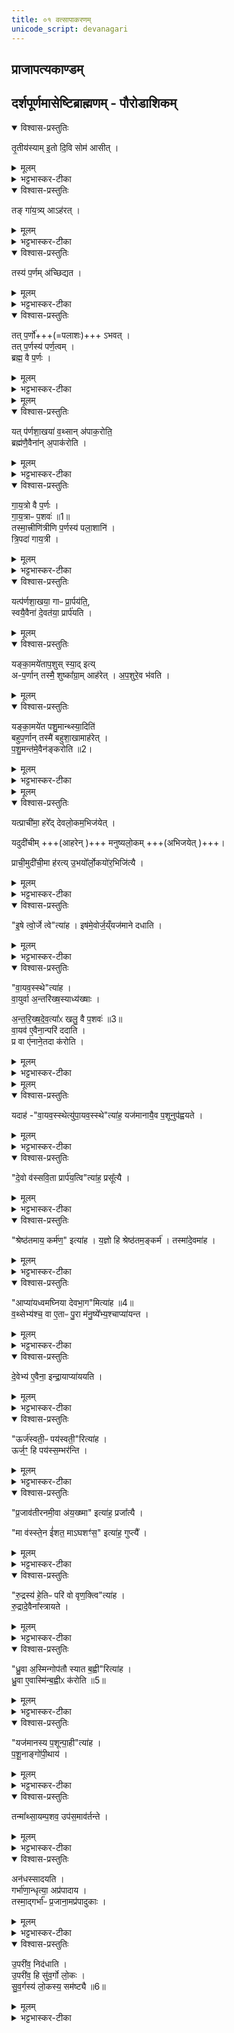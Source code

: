 ```yaml
---
title: ०१ वत्सापाकरणम्
unicode_script: devanagari
---
```


## प्राजापत्यकाण्डम्‌ 
## दर्शपूर्णमासेष्टिब्राह्मणम् - पौरोडाशिकम्
<details open><summary>विश्वास-प्रस्तुतिः</summary>

तृ॒तीय॑स्याम् इ॒तो दि॒वि सोम॑ आसीत् ।
</details>

<details><summary>मूलम्</summary>

तृ॒तीय॑स्यामि॒तो दि॒वि सोम॑ आसीत् ।
</details>

<details><summary>भट्टभास्कर-टीका</summary>

1अथ पौरोडाशिकं ब्राह्मणं प्राजापत्यं काण्डमारभ्यते - तृतीयस्यामितो दिवि सोम इत्यादि ॥ इतो लोकादारभ्य तृतीयस्मिन् द्युसंज्ञिके सोम आसीत् ।
</details>

<details open><summary>विश्वास-प्रस्तुतिः</summary>

तङ् गा॑य॒त्र्य् आऽह॑रत् ।
</details>

<details><summary>मूलम्</summary>

तङ्गा॑य॒त्र्याऽह॑रत् ।
</details>

<details><summary>भट्टभास्कर-टीका</summary>

द्युलोकाभिप्रायेण स्त्रीत्वम् । लोकत्रयवचनो वा द्युशब्दः ।
</details>

<details open><summary>विश्वास-प्रस्तुतिः</summary>

तस्य॑ प॒र्णम् अ॑च्छिद्यत ।
</details>

<details><summary>मूलम्</summary>

तस्य॑ प॒र्णम॑च्छिद्यत ।
</details>

<details><summary>भट्टभास्कर-टीका</summary>

पर्णं पत्रं श्येनरूपाया गायत्र्याः ।
</details>

<details open><summary>विश्वास-प्रस्तुतिः</summary>

तत् प॒र्णो॑+++(=पलाशः)+++ ऽभवत् ।      
तत् प॒र्णस्य॑ पर्ण॒त्वम् ।  
ब्रह्म॒ वै प॒र्णः ।  
</details>

<details><summary>मूलम्</summary>

तत्प॒र्णो॑ऽभवत् ।      
तत्प॒र्णस्य॑ पर्ण॒त्वम् ।  
ब्रह्म॒ वै प॒र्णः ।  
</details>

<details><summary>भट्टभास्कर-टीका</summary>

तत् पर्णः पलाशोऽभवत् । तस्मात्पतनात् पर्णत्वं पतितृत्वाद्वा सर्वोत्कृष्टत्वाद्ब्रह्मत्वं पर्णस्य ।
</details>


<details><summary>मूलम्</summary>

यत्प॑र्णशा॒खया॑ व॒थ्सान॑पाक॒रोति॑ ।
ब्रह्म॑णै॒वैना॑न॒पाक॑रोति ।
</details>

<details open><summary>विश्वास-प्रस्तुतिः</summary>

यत् प॑र्णशा॒खया॑ व॒थ्सान् अ॑पाक॒रोति॒  
ब्रह्म॑णै॒वैना॑न् अ॒पाक॑रोति ।  
</details>

<details><summary>मूलम्</summary>

यत्प॑र्णशा॒खया॑ व॒थ्सान॑पाक॒रोति॒ ब्रह्म॑णै॒वैना॑न॒पाक॑रोति ।  
</details>

<details><summary>भट्टभास्कर-टीका</summary>

अपाकरणं मातृभ्यः पृथक्करणम् ॥
</details>


<details open><summary>विश्वास-प्रस्तुतिः</summary>

गा॒य॒त्रो वै प॒र्णः ।  
गा॒य॒त्राᳶ प॒शवः॑ ॥1॥  
तस्मा॒त्त्रीणि॑त्रीणि प॒र्णस्य॑ पला॒शानि॑ ।  
त्रि॒पदा॑ गाय॒त्री ।
</details>

<details><summary>मूलम्</summary>

गा॒य॒त्रो वै प॒र्णः ।  
गा॒य॒त्राᳶ प॒शवः॑ ॥1॥  
तस्मा॒त्त्रीणि॑त्रीणि प॒र्णस्य॑ पला॒शानि॑ ।  
त्रि॒पदा॑ गाय॒त्री ।
</details>

<details><summary>भट्टभास्कर-टीका</summary>

2त्रिपदेति ॥ 'सङ्ख्यासुपूर्वस्य' इति लोप समासान्तः, 'टाबृचि' इति टाप् । 'पादः पत्' इति पद्भावः । 'द्वित्रिभ्यां पाद्दन्' इत्युत्तरपदान्तोदात्तत्वम् । 
</details>


<details open><summary>विश्वास-प्रस्तुतिः</summary>

यत्प॑र्णशा॒खया॒ गाᳶ प्रा॒र्पय॑ति॒,  
स्वयै॒वैना॑ दे॒वत॑या॒ प्रार्प॑यति ।
</details>

<details><summary>मूलम्</summary>

यत्प॑र्णशा॒खया॒ गाᳶ प्रा॒र्पय॑ति ।
स्वयै॒वैना॑ दे॒वत॑या॒ प्रार्प॑यति ।  
</details>

<details open><summary>विश्वास-प्रस्तुतिः</summary>

यङ्का॒मये॑ताप॒शुस् स्या॒द् इत्य्  
अ-प॒र्णान् तस्मै॒ शुष्का᳚ग्रा॒म् आह॑रेत् ।
अ॒प॒शुरे॒व भ॑वति ।
</details>

<details><summary>मूलम्</summary>

यङ्का॒मये॑ताप॒शुस्स्या॒दिति॑ ।
अ॒प॒र्णान्तस्मै॒ शुष्का᳚ग्रा॒माह॑रेत् ।
अ॒प॒शुरे॒व भ॑वति ।
</details>



<details open><summary>विश्वास-प्रस्तुतिः</summary>


यङ्का॒मये॑त पशु॒मान्थ्स्या॒दिति॑  
बहुप॒र्णान् तस्मै॑ बहुशा॒खामाह॑रेत् ।  
प॒शु॒मन्त॑मे॒वैन॑ङ्करोति ॥2।
</details>

<details><summary>मूलम्</summary>

यङ्का॒मये॑त पशु॒मान्थ्स्या॒दिति॑ ।
ब॒हु॒प॒र्णान्तस्मै॑ बहुशा॒खामाह॑रेत् ।
प॒शु॒मन्त॑मे॒वैन॑ङ्करोति ॥2।
</details>

<details><summary>भट्टभास्कर-टीका</summary>

प्रार्पणा गोचराय प्रस्थापना । अर्तेर्नो पुगागमः ॥
</details>


<details><summary>मूलम्</summary>

यत्प्राची॑मा॒ हरे᳚त् ।
दे॒व॒लो॒कम॒भिज॑येत् ।  

यदुदी॑चीम्मनुष्यलो॒कम् ।   

प्राची॒मुदी॑ची॒मा ह॑रति ।
उ॒भयो᳚र्लो॒कयो॑र॒भिजि॑त्यै ।
</details>

<details open><summary>विश्वास-प्रस्तुतिः</summary>

यत्प्राची॑मा॒ हरे᳚द् देवलो॒कम॒भिज॑येत् ।

यदुदी॑चीम् +++(आहरेन् )+++ मनुष्यलो॒कम् +++(अभिजयेत् )+++।

प्राची॒मुदी॑ची॒मा ह॑रत्य् उ॒भयो᳚र्लो॒कयो॑र॒भिजि॑त्यै ।
</details>

<details><summary>मूलम्</summary>

यत्प्राची॑मा॒ हरे᳚द् देवलो॒कम॒भिज॑येत् ।

यदुदी॑चीम् +++(आहरेन् )+++ मनुष्यलो॒कम् +++(अभिजयेत् )+++।

प्राची॒मुदी॑ची॒मा ह॑रत्य् उ॒भयो᳚र्लो॒कयो॑र॒भिजि॑त्यै ।
</details>

<details><summary>भट्टभास्कर-टीका</summary>

3प्राचीमुदीचीमिति ॥ पूर्वोत्तरदिगञ्चिताम् ॥
</details>

<details open><summary>विश्वास-प्रस्तुतिः</summary>

"इ॒षे त्वो॒र्जे त्वे"त्या॑ह ।
इष॑मे॒वोर्ज॒य्ँयज॑माने दधाति ।
</details>

<details><summary>मूलम्</summary>

"इ॒षे त्वो॒र्जे त्वे"त्या॑ह ।
इष॑मे॒वोर्ज॒य्ँयज॑माने दधाति ।
</details>

<details><summary>भट्टभास्कर-टीका</summary>

4'इषे त्वोर्जे त्वा' इति शाखाच्छेदनमन्त्रः ॥ इषमेवेति । सान्नाय्यस्य इट्त्वेन ऊर्क्त्वेन च अभिधानात् तदुभयं यजमाने दधात्येव ॥
</details>

<details open><summary>विश्वास-प्रस्तुतिः</summary>

"वा॒यव॒स्स्थे"त्या॑ह ।  
वा॒युर्वा अ॒न्तरि॑ख्ष॒स्याध्य॑ख्षाः ।  

अ॒न्त॒रि॒ख्ष॒दे॒व॒त्या᳚ᳵ खलु॒ वै प॒शवः॑ ॥3॥   
वा॒यव॑ ए॒वैना॒न्परि॑ ददाति ।   
प्र वा ए॑नाने॒तदा क॑रोति ।    
</details>

<details><summary>मूलम्</summary>

"वा॒यव॒स्स्थे"त्या॑ह ।  
वा॒युर्वा अ॒न्तरि॑ख्ष॒स्याध्य॑ख्षाः ।  

अ॒न्त॒रि॒ख्ष॒दे॒व॒त्या᳚ᳵ खलु॒ वै प॒शवः॑ ॥3॥   
वा॒यव॑ ए॒वैना॒न्परि॑ ददाति ।   
प्र वा ए॑नाने॒तदा क॑रोति ।    
</details>

<details><summary>भट्टभास्कर-टीका</summary>

5वायवस्स्थेति वत्सापाकरणमन्त्रः ॥ वायुरन्तरिक्षस्याध्यक्षाः अधिपतिः । वचनव्यत्ययः । अक्षेर्वा 'गतिकारकयोरपि' इत्यसुन्, पूर्वपदप्रकृतिस्वरत्वं च । पशुदेवताधिदेवतां वायुं संकीर्त्य अपाकरणं कुर्वन् वायव एवैनान् पशून् परिददाति स्वीकरोति, यस्मात् अयं वायवस्स्थेत्याह ।
</details>


<details><summary>मूलम्</summary>

यदाह॑ ।
वा॒यव॒स्स्थेत्यु॑पा॒यव॒स्स्थेत्या॑ह ।
यज॑मानायै॒व प॒शूनुप॑ह्वयते ।
</details>

<details open><summary>विश्वास-प्रस्तुतिः</summary>

यदाह॑  -"वा॒यव॒स्स्थेत्यु॑पा॒यव॒स्स्थे"त्या॑ह॒ यज॑मानायै॒व प॒शूनुप॑ह्वयते ।
</details>

<details><summary>मूलम्</summary>

यदाह॑  -"वा॒यव॒स्स्थेत्यु॑पा॒यव॒स्स्थे"त्या॑ह॒ यज॑मानायै॒व प॒शूनुप॑ह्वयते ।
</details>

<details><summary>भट्टभास्कर-टीका</summary>

किञ्च - यदाह वायवस्स्थेति तेनैवैनान् पशून् प्राकरोहि प्रकृष्टाकारवतः करोति वायुदेवत्यत्वप्रकटनात् । प्रकर्षेण वाऽविनष्टानेवाह्वयति । देवताभेदस्याविवक्षितत्वात् ताच्छब्द्यं, मन्त्रे मत्वर्थीयो लुप्यते । अथ उपायवस्स्थेति यदाह उपगन्तृसंकीर्तनात् यजमानायैव पशून् पुनरुपह्वयते समीपे आह्वयति आगमनमनुजानाति ॥
</details>

<details open><summary>विश्वास-प्रस्तुतिः</summary>

"दे॒वो व॑स्सवि॒ता प्रार्प॑य॒त्वि"त्या॑ह॒ प्रसू᳚त्यै ।   
</details>

<details><summary>मूलम्</summary>

"दे॒वो व॑स्सवि॒ता प्रार्प॑य॒त्वि"त्या॑ह॒ प्रसू᳚त्यै ।   
</details>

<details><summary>भट्टभास्कर-टीका</summary>

6देवो व इति प्रस्थापनमन्त्रः ॥ सवित्रा प्राप्यमाणत्वसंकीर्तनं प्रसूत्यै तदनुज्ञालाभाय ॥
</details>

<details open><summary>विश्वास-प्रस्तुतिः</summary>

"श्रेष्ठ॑तमाय॒ कर्म॑ण॒" इत्या॑ह ।
य॒ज्ञो हि श्रेष्ठ॑तम॒ङ्कर्म॑ ।
तस्मा॑दे॒वमा॑ह ।
</details>

<details><summary>मूलम्</summary>

"श्रेष्ठ॑तमाय॒ कर्म॑ण॒" इत्या॑ह ।
य॒ज्ञो हि श्रेष्ठ॑तम॒ङ्कर्म॑ ।
तस्मा॑दे॒वमा॑ह ।
</details>

<details><summary>भट्टभास्कर-टीका</summary>

7यज्ञो हीति ॥ सर्वकामसिद्धिहेतुत्वात् ॥
</details>

<details open><summary>विश्वास-प्रस्तुतिः</summary>

"आप्या॑यध्वमघ्निया देवभा॒ग"मित्या॑ह ॥4॥  
व॒थ्सेभ्य॑श्च॒ वा ए॒ताᳶ पु॒रा म॑नु॒ष्ये᳚भ्य॒श्चाप्या॑यन्त ।     
</details>

<details><summary>मूलम्</summary>

"आप्या॑यध्वमघ्निया देवभा॒ग"मित्या॑ह ॥4॥  
व॒थ्सेभ्य॑श्च॒ वा ए॒ताᳶ पु॒रा म॑नु॒ष्ये᳚भ्य॒श्चाप्या॑यन्त ।     
</details>

<details><summary>भट्टभास्कर-टीका</summary>

8अथ 'देवभागम्' इति मन्त्रे देवपदोपादानाभिप्रायमाह - वथ्सेभ्यश्चेत्यादि ॥
</details>

<details open><summary>विश्वास-प्रस्तुतिः</summary>

दे॒वेभ्य॑ ए॒वैना॒ इन्द्रा॒याप्या॑ययति ।
</details>

<details><summary>मूलम्</summary>

दे॒वेभ्य॑ ए॒वैना॒ इन्द्रा॒याप्या॑ययति ।
</details>

<details><summary>भट्टभास्कर-टीका</summary>

देवेभ्य एवैना इन्द्रायेति । सर्वदेवतात्मानं इन्द्रमेव मन्त्रे देवशब्द आचष्ट इति प्रतिपादयति सान्नाय्यस्यैन्द्रत्वात् ॥
</details>

<details open><summary>विश्वास-प्रस्तुतिः</summary>

"ऊर्ज॑स्वती॒ᳶ पय॑स्वती॒"रित्या॑ह ।   
ऊर्ज॒ꣳ॒ हि पय॑स्स॒म्भर॑न्ति ।
</details>

<details><summary>मूलम्</summary>

"ऊर्ज॑स्वती॒ᳶ पय॑स्वती॒"रित्या॑ह ।   
ऊर्ज॒ꣳ॒ हि पय॑स्स॒म्भर॑न्ति ।
</details>

<details><summary>भट्टभास्कर-टीका</summary>

9ऊर्जं हीति ॥ स्मर्तव्यत्वाभिधानं संस्तुत्वैव भवतीति यावत् ॥
</details>

<details open><summary>विश्वास-प्रस्तुतिः</summary>

"प्र॒जाव॑तीरनमी॒वा अ॑य॒ख्ष्मा" इत्या॑ह॒ प्रजा᳚त्यै ।


"मा व॑स्स्ते॒न ई॑शत॒ माऽघशꣳ॑स॒" इत्या॑ह॒ गुप्त्यै᳚ ।
</details>

<details><summary>मूलम्</summary>

"प्र॒जाव॑तीरनमी॒वा अ॑य॒ख्ष्मा" इत्या॑ह॒ प्रजा᳚त्यै ।


"मा व॑स्स्ते॒न ई॑शत॒ माऽघशꣳ॑स॒" इत्या॑ह॒ गुप्त्यै᳚ ।
</details>

<details><summary>भट्टभास्कर-टीका</summary>

10प्रजातिस्सन्तानाविच्छेदः ॥
</details>

<details open><summary>विश्वास-प्रस्तुतिः</summary>

"रु॒द्रस्य॑ हे॒तिᳶ परि॑ वो वृण॒क्त्वि"त्या॑ह ।  
रु॒द्रादे॒वैना᳚स्त्रायते ।
</details>

<details><summary>मूलम्</summary>

"रु॒द्रस्य॑ हे॒तिᳶ परि॑ वो वृण॒क्त्वि"त्या॑ह ।  
रु॒द्रादे॒वैना᳚स्त्रायते ।
</details>

<details><summary>भट्टभास्कर-टीका</summary>

11रुद्रस्येति प्रस्थितानुमन्त्रणम् ॥
</details>

<details open><summary>विश्वास-प्रस्तुतिः</summary>

"ध्रु॒वा अ॒स्मिन्गोप॑तौ स्यात ब॒ह्वी"रित्या॑ह ।   
ध्रु॒वा ए॒वास्मि॑न्ब॒ह्वीᳵ क॑रोति ॥5॥  
</details>

<details><summary>मूलम्</summary>

"ध्रु॒वा अ॒स्मिन्गोप॑तौ स्यात ब॒ह्वी"रित्या॑ह ।   
ध्रु॒वा ए॒वास्मि॑न्ब॒ह्वीᳵ क॑रोति ॥5॥  
</details>

<details><summary>भट्टभास्कर-टीका</summary>

12ध्रुवा अस्मिन्निति यजमानगृहेक्षणम् ॥
</details>

<details open><summary>विश्वास-प्रस्तुतिः</summary>

"यज॑मानस्य प॒शून्पा॒ही"त्या॑ह ।  
प॒शू॒नाङ्गो॑पी॒थाय॑ ।  
</details>

<details><summary>मूलम्</summary>

"यज॑मानस्य प॒शून्पा॒ही"त्या॑ह ।  
प॒शू॒नाङ्गो॑पी॒थाय॑ ।  
</details>

<details><summary>भट्टभास्कर-टीका</summary>

13यजमानस्य पशूनिति शाखोपगूहनम् ॥ गोपीथाय गोपनाय ।
</details>

<details open><summary>विश्वास-प्रस्तुतिः</summary>

तन्मा᳚थ्सा॒यम्प॒शव॒ उप॑स॒माव॑र्तन्ते ।
</details>

<details><summary>मूलम्</summary>

तन्मा᳚थ्सा॒यम्प॒शव॒ उप॑स॒माव॑र्तन्ते ।
</details>

<details><summary>भट्टभास्कर-टीका</summary>

तस्मादिति । पशूनां पात्र्याः शाखायाः सुरक्षितत्वात्पशवः सायमविनष्टा एव गृहमुपागच्छन्ति ॥
</details>

<details open><summary>विश्वास-प्रस्तुतिः</summary>

अन॑धस्सादयति ।  
गर्भा॑णा॒न्धृत्या॒ अप्र॑पादाय ।  
तस्मा॒द्गर्भा᳚ᳶ प्र॒जाना॒मप्र॑पादुकाः ।  
</details>

<details><summary>मूलम्</summary>

अन॑धस्सादयति ।  
गर्भा॑णा॒न्धृत्या॒ अप्र॑पादाय ।  
तस्मा॒द्गर्भा᳚ᳶ प्र॒जाना॒मप्र॑पादुकाः ।  
</details>

<details><summary>भट्टभास्कर-टीका</summary>

14अनध इति ॥ कस्मिंश्चिदाधारे सादयति, गर्भाणां धारणाय, तदपि अप्रपादाय अप्रच्युतये ।
</details>

<details open><summary>विश्वास-प्रस्तुतिः</summary>

उ॒परी॑व॒ निद॑धाति ।  
उ॒परी॑व॒ हि सु॑व॒र्गो लो॒कः ।  
सु॒व॒र्गस्य॑ लो॒कस्य॒ सम॑ष्ट्यै ॥6॥  
</details>

<details><summary>मूलम्</summary>

उ॒परी॑व॒ निद॑धाति ।  
उ॒परी॑व॒ हि सु॑व॒र्गो लो॒कः ।  
सु॒व॒र्गस्य॑ लो॒कस्य॒ सम॑ष्ट्यै ॥6॥  
</details>

<details><summary>भट्टभास्कर-टीका</summary>

उपरीवेति । ऊर्ध्वायामेव दिशि । इवशब्दोऽवधारणे । उपरितनत्वसामान्यात् तच्छब्दस्य । स्वर्गस्य समष्टयै सम्यक् प्राप्त्यै भवति तस्या उपरिसादनम् ॥


इति तैत्तिरीयब्राह्मणे तृतीये द्वितीये प्रथमोऽनुवाकः ॥  

</details>

